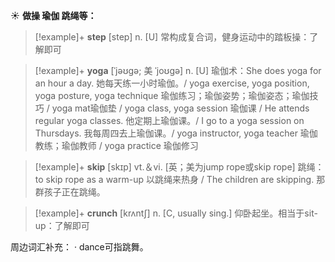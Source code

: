 ☀ <span class="category">**做操 瑜伽 跳绳等：**</span>
>[!example]+ <span class="vocabulary">**step**</span> [step] 
> <span class="definition">n. [U] 常构成复合词，健身运动中的踏板操：</span>了解即可
           
>[!example]+ <span class="vocabulary">**yoga**</span> [ˈjəʊgə; 美 ˈjoʊgə]
> <span class="definition">n. [U] 瑜伽术：</span>She does yoga for an hour a day. 她每天练一小时瑜伽。/ yoga exercise, yoga position, yoga posture, yoga technique 瑜伽练习；瑜伽姿势；瑜伽姿态；瑜伽技巧 / yoga mat瑜伽垫 / yoga class, yoga session 瑜伽课 / He attends regular yoga classes. 他定期上瑜伽课。/ I go to a yoga session on Thursdays. 我每周四去上瑜伽课。/ yoga instructor, yoga teacher 瑜伽教练；瑜伽教师 / yoga practice 瑜伽修习

>[!example]+ <span class="vocabulary">**skip**</span> [skɪp] 
> <span class="definition">vt.＆vi. [英；美为jump rope或skip rope] 跳绳：</span>to skip rope as a warm-up 以跳绳来热身 / The children are skipping. 那群孩子正在跳绳。

>[!example]+ <span class="vocabulary">**crunch**</span> [krʌntʃ]
> <span class="definition">n. [C, usually sing.] 仰卧起坐。相当于sit-up：</span>了解即可

周边词汇补充：
· dance可指跳舞。

